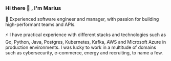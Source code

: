 ### Hi there 👋 , I'm Marius

🚀 Experienced software engineer and manager, with passion for building high-performant teams and APIs. 

⚡ I have practical experience with different stacks and technologies such as Go, Python, Java, Postgres, Kubernetes, Kafka, AWS and Microsoft Azure in production environments. I was lucky to work in a multitude of domains such as cybersecurity, e-commerce, energy and recruiting, to name a few. 
 

